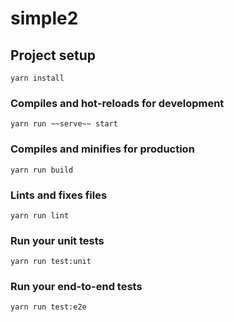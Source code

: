 # simple2

## Project setup
```
yarn install
```

### Compiles and hot-reloads for development
```
yarn run ~~serve~~ start
```

### Compiles and minifies for production
```
yarn run build
```

### Lints and fixes files
```
yarn run lint
```

### Run your unit tests
```
yarn run test:unit
```

### Run your end-to-end tests
```
yarn run test:e2e
```
